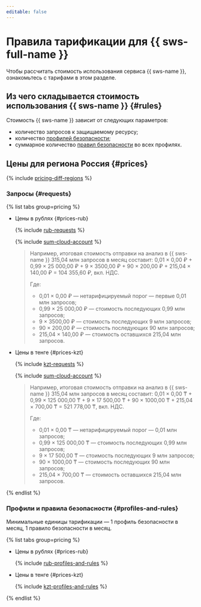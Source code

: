 ```yaml
---
editable: false
---
```


# Правила тарификации для {{ sws-full-name }}



Чтобы рассчитать стоимость использования сервиса {{ sws-name }}, ознакомьтесь с тарифами в этом разделе.

## Из чего складывается стоимость использования {{ sws-name }} {#rules}

Стоимость {{ sws-name }} зависит от следующих параметров:
* количество запросов к защищаемому ресурсу;
* количество [профилей безопасности](./concepts/profiles.md);
* суммарное количество [правил безопасности](./concepts/rules.md) во всех профилях.

## Цены для региона Россия {#prices}


{% include [pricing-diff-regions](../_includes/pricing-diff-regions.md) %}


### Запросы {#requests}


{% list tabs group=pricing %}

- Цены в рублях {#prices-rub}

  {% include [rub-requests](../_pricing/smartwebsecurity/rub-requests.md) %}
  
  {% include [sum-cloud-account](../_includes/smartwebsecurity/sum-cloud-account.md) %}
  
  > Например, итоговая стоимость отправки на анализ в {{ sws-name }} 315,04 млн запросов в месяц составит: 
  > 0,01 × 0,00 ₽ + 0,99 × 25 000,00 ₽ + 9 × 3500,00 ₽ + 90 × 200,00 ₽ + 215,04 × 140,00 ₽ = 104 355,60 ₽, вкл. НДС.
  >
  > Где:
  > * 0,01 × 0,00 ₽ — нетарифицируемый порог — первые 0,01 млн запросов;
  > * 0,99 × 25 000,00 ₽ — стоимость последующих 0,99 млн запросов;
  > * 9 × 3500,00 ₽ — стоимость последующих 9 млн запросов;
  > * 90 × 200,00 ₽ — стоимость последующих 90 млн запросов;
  > * 215,04 × 140,00 ₽ — стоимость оставшихся 215,04 млн запросов.

- Цены в тенге {#prices-kzt}

  {% include [kzt-requests](../_pricing/smartwebsecurity/kzt-requests.md) %}
  
  {% include [sum-cloud-account](../_includes/smartwebsecurity/sum-cloud-account.md) %}
  
  > Например, итоговая стоимость отправки на анализ в {{ sws-name }} 315,04 млн запросов в месяц составит: 
  > 0,01 × 0,00 ₸ + 0,99 × 125 000,00 ₸ + 9 × 17 500,00 ₸ + 90 × 1000,00 ₸ + 215,04 × 700,00 ₸ = 521 778,00 ₸, вкл. НДС.
  >
  > Где:
  > * 0,01 × 0,00 ₸ — нетарифицируемый порог — 0,01 млн запросов;
  > * 0,99 × 125 000,00 ₸ — стоимость последующих 0,99 млн запросов;
  > * 9 × 17 500,00 ₸ — стоимость последующих 9 млн запросов;
  > * 90 × 1000,00 ₸ — стоимость последующих 90 млн запросов;
  > * 215,04 × 700,00 ₸ — стоимость оставшихся 215,04 млн запросов.

{% endlist %}



### Профили и правила безопасности {#profiles-and-rules}

Минимальные единицы тарификации — 1 профиль безопасности в месяц, 1 правило безопасности в месяц.


{% list tabs group=pricing %}

- Цены в рублях {#prices-rub}

  {% include [rub-profiles-and-rules](../_pricing/smartwebsecurity/rub-profiles-and-rules.md) %}

- Цены в тенге {#prices-kzt}

  {% include [kzt-profiles-and-rules](../_pricing/smartwebsecurity/kzt-profiles-and-rules.md) %}

{% endlist %}


